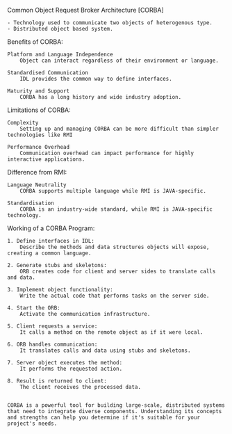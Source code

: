 Common Object Request Broker Architecture [CORBA]

    - Technology used to communicate two objects of heterogenous type.
    - Distributed object based system.

Benefits of CORBA:

    Platform and Language Independence
        Object can interact regardless of their environment or language.
    
    Standardised Communication
        IDL provides the common way to define interfaces.

    Maturity and Support
        CORBA has a long history and wide industry adoption.

Limitations of CORBA:

    Complexity
        Setting up and managing CORBA can be more difficult than simpler technologies like RMI

    Performance Overhead
        Communication overhead can impact performance for highly interactive applications.

Difference from RMI:

    Language Neutrality
        CORBA supports multiple language while RMI is JAVA-specific.

    Standardisation
        CORBA is an industry-wide standard, while RMI is JAVA-specific technology.


Working of a CORBA Program:

    1. Define interfaces in IDL:
        Describe the methods and data structures objects will expose, creating a common language.

    2. Generate stubs and skeletons:
        ORB creates code for client and server sides to translate calls and data.

    3. Implement object functionality:
        Write the actual code that performs tasks on the server side.

    4. Start the ORB:
        Activate the communication infrastructure.
    
    5. Client requests a service:
        It calls a method on the remote object as if it were local.

    6. ORB handles communication:
        It translates calls and data using stubs and skeletons.

    7. Server object executes the method:
        It performs the requested action.

    8. Result is returned to client:
        The client receives the processed data.


    CORBA is a powerful tool for building large-scale, distributed systems that need to integrate diverse components. Understanding its concepts and strengths can help you determine if it's suitable for your project's needs.

